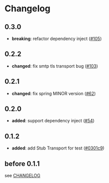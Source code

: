 # Changelog

## 0.3.0

- **breaking**: refactor dependency inject ([#105])

[#105]: https://github.com/spring-rs/spring-rs/pull/105

## 0.2.2

- **changed**: fix smtp tls transport bug ([#103])

[#103]: https://github.com/spring-rs/spring-rs/pull/103

## 0.2.1

- **changed**: fix spring MINOR version ([#62])

[#62]: https://github.com/spring-rs/spring-rs/pull/62

## 0.2.0

- **added**: support dependency inject ([#54])

[#54]: https://github.com/spring-rs/spring-rs/pull/54

## 0.1.2

- **added**: add Stub Transport for test ([#0301c9])

[#0301c9]: https://github.com/spring-rs/spring-rs/commit/0301c942bfaf8572a827965471e4ba2a34ff2da8

## before 0.1.1

see [CHANGELOG](../CHANGELOG.md)